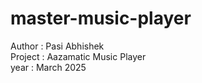 # master-music-player
Author : Pasi Abhishek <br>
Project : Aazamatic Music Player<br>
year : March 2025<br>

